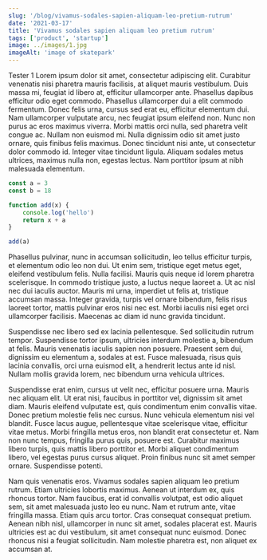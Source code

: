 ```yaml
---
slug: '/blog/vivamus-sodales-sapien-aliquam-leo-pretium-rutrum'
date: '2021-03-17'
title: 'Vivamus sodales sapien aliquam leo pretium rutrum'
tags: ['product', 'startup']
image: ../images/1.jpg
imageAlt: 'image of skatepark'
---
```


Tester 1
Lorem ipsum dolor sit amet, consectetur adipiscing elit. Curabitur venenatis nisi pharetra mauris facilisis, at aliquet mauris vestibulum. Duis massa mi, feugiat id libero at, efficitur ullamcorper ante. Phasellus dapibus efficitur odio eget commodo. Phasellus ullamcorper dui a elit commodo fermentum. Donec felis urna, cursus sed erat eu, efficitur elementum dui. Nam ullamcorper vulputate arcu, nec feugiat ipsum eleifend non. Nunc non purus ac eros maximus viverra. Morbi mattis orci nulla, sed pharetra velit congue ac. Nullam non euismod mi. Nulla dignissim odio sit amet justo ornare, quis finibus felis maximus. Donec tincidunt nisi ante, ut consectetur dolor commodo id. Integer vitae tincidunt ligula. Aliquam sodales metus ultrices, maximus nulla non, egestas lectus. Nam porttitor ipsum at nibh malesuada elementum.

```js
const a = 3
const b = 18

function add(x) {
	console.log('hello')
	return x + a
}

add(a)
```

Phasellus pulvinar, nunc in accumsan sollicitudin, leo tellus efficitur turpis, et elementum odio leo non dui. Ut enim sem, tristique eget metus eget, eleifend vestibulum felis. Nulla facilisi. Mauris quis neque id lorem pharetra scelerisque. In commodo tristique justo, a luctus neque laoreet a. Ut ac nisl nec dui iaculis auctor. Mauris mi urna, imperdiet ut felis at, tristique accumsan massa. Integer gravida, turpis vel ornare bibendum, felis risus laoreet tortor, mattis pulvinar eros nisi nec est. Morbi iaculis nisi eget orci ullamcorper facilisis. Maecenas ac diam id nunc gravida tincidunt.

Suspendisse nec libero sed ex lacinia pellentesque. Sed sollicitudin rutrum tempor. Suspendisse tortor ipsum, ultricies interdum molestie a, bibendum at felis. Mauris venenatis iaculis sapien non posuere. Praesent sem dui, dignissim eu elementum a, sodales at est. Fusce malesuada, risus quis lacinia convallis, orci urna euismod elit, a hendrerit lectus ante id nisl. Nullam mollis gravida lorem, nec bibendum urna vehicula ultrices.

Suspendisse erat enim, cursus ut velit nec, efficitur posuere urna. Mauris nec aliquam elit. Ut erat nisi, faucibus in porttitor vel, dignissim sit amet diam. Mauris eleifend vulputate est, quis condimentum enim convallis vitae. Donec pretium molestie felis nec cursus. Nunc vehicula elementum nisi vel blandit. Fusce lacus augue, pellentesque vitae scelerisque vitae, efficitur vitae metus. Morbi fringilla metus eros, non blandit erat consectetur et. Nam non nunc tempus, fringilla purus quis, posuere est. Curabitur maximus libero turpis, quis mattis libero porttitor et. Morbi aliquet condimentum libero, vel egestas purus cursus aliquet. Proin finibus nunc sit amet semper ornare. Suspendisse potenti.

Nam quis venenatis eros. Vivamus sodales sapien aliquam leo pretium rutrum. Etiam ultricies lobortis maximus. Aenean ut interdum ex, quis rhoncus tortor. Nam faucibus, erat id convallis volutpat, est odio aliquet sem, sit amet malesuada justo leo eu nunc. Nam et rutrum ante, vitae fringilla massa. Etiam quis arcu tortor. Cras consequat consequat pretium. Aenean nibh nisl, ullamcorper in nunc sit amet, sodales placerat est. Mauris ultricies est ac dui vestibulum, sit amet consequat nunc euismod. Donec rhoncus nisi a feugiat sollicitudin. Nam molestie pharetra est, non aliquet ex accumsan at.
